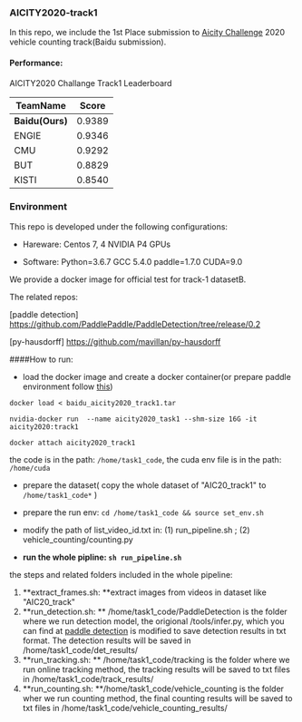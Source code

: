 ### AICITY2020-track1
In this repo, we include the 1st Place submission to [Aicity Challenge](https://www.aicitychallenge.org/) 2020 vehicle counting track(Baidu submission).

#### Performance:

AICITY2020 Challange Track1 Leaderboard

| TeamName        | Score  |
| --------------- | ------ |
| **Baidu(Ours)** | 0.9389 |
| ENGIE           | 0.9346 |
| CMU             | 0.9292 |
| BUT             | 0.8829 |
| KISTI           | 0.8540 |

### Environment

This repo is developed under the following configurations:

+ Hareware: Centos 7, 4 NVIDIA P4 GPUs

+ Software: Python=3.6.7 GCC 5.4.0 paddle=1.7.0 CUDA=9.0

We provide a docker image for official test for track-1 datasetB. 

The related repos:

 [paddle detection] https://github.com/PaddlePaddle/PaddleDetection/tree/release/0.2

[py-hausdorff] https://github.com/mavillan/py-hausdorff

####How to run:

+ load the docker image and create a docker container(or prepare paddle environment follow [this](https://github.com/PaddlePaddle/Paddle))

`docker load < baidu_aicity2020_track1.tar`

`nvidia-docker run  --name aicity2020_task1 --shm-size 16G -it aicity2020:track1`

`docker attach aicity2020_track1`

the code is in the path: `/home/task1_code`, the cuda env file is in the path: `/home/cuda`

+ prepare the dataset( copy the whole dataset of "AIC20_track1" to `/home/task1_code*` )
+ prepare the run env:   `cd /home/task1_code && source set_env.sh`
+ modify the path of list_video_id.txt in: (1) run_pipeline.sh ; (2) vehicle_counting/counting.py

+ **run the whole pipline:  `sh run_pipeline.sh`**

the steps and related folders included in the whole pipeline:

1. **extract_frames.sh: **extract images from videos in dataset like "AIC20_track"
2. **run_detection.sh: ** /home/task1_code/PaddleDetection is the folder where we run detection model, the origional /tools/infer.py, which you can find at [paddle detection](https://github.com/PaddlePaddle/PaddleDetection/tree/release/0.2/tools) is modified to save detection results in txt format. The detection results will be saved in /home/task1_code/det_results/
3. **run_tracking.sh: ** /home/task1_code/tracking is the folder where we run online tracking method, the tracking results will be saved to txt files in /home/task1_code/track_results/
4. **run_counting.sh: **/home/task1_code/vehicle_counting is the folder wher we run counting method, the final counting results will be saved to txt files in /home/task1_code/vehicle_counting_results/
